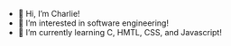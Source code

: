 - 👋 Hi, I’m Charlie!
- 👀 I’m interested in software engineering!
- 🌱 I’m currently learning C, HMTL, CSS, and Javascript!

<!---
liucharlie213/liucharlie213 is a ✨ special ✨ repository because its `README.md` (this file) appears on your GitHub profile.
You can click the Preview link to take a look at your changes.
--->
